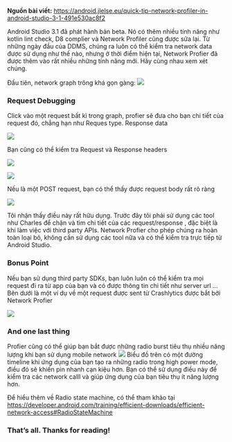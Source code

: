 **Nguồn bài viết:** https://android.jlelse.eu/quick-tip-network-profiler-in-android-studio-3-1-491e530ac8f2

Android Studio 3.1 đã phát hành bản beta. Nó có thêm nhiều tính năng như kotlin lint check, D8 complier và Network Profiler cũng được sửa lại.
Từ những ngày đầu của DDMS, chúng ra luôn có thể kiểm tra network data được sử dụng như thế nào, nhưng ở thời điểm hiện tại, Network Profier đã được thêm vào rất nhiều những tính năng mới. Hãy cùng nhau xem xét chúng.

Đầu tiên, network graph trông khá gọn gàng: 
![](https://images.viblo.asia/9b6c81fc-9a90-4297-8f4d-090747a4be81.png)

### Request Debugging

Click vào một request bất kì trong graph, profier sẽ đưa cho bạn chi tiết của request đó, chẳng hạn như Reques type. Response data

![](https://images.viblo.asia/70b1fc8a-6a9d-4d90-b815-72e41ff14244.png)

Bạn cũng có thể kiểm tra Request và Response headers

![](https://images.viblo.asia/b6eda7ed-48ee-4a0c-a640-7b1695f5c185.png)

![](https://images.viblo.asia/fbb4e162-42bf-42dd-9b41-f109f881ce7d.png)

Nếu là một POST request, bạn có thể thấy được request body rất rõ ràng 

![](https://images.viblo.asia/64539925-9be6-4a8b-922f-4c0bb3d7f26d.png)

Tôi nhận thấy điều này rất hữu dụng. Trước đây tôi phải sử dụng các tool như Charles để chặn và tìm chi tiết của các request/response , đặc biệt là khi làm việc với third party APIs. Network Profier cho phép chúng ra hoàn toàn loại bỏ, không cần sử dụng các tool nữa và có thể kiểm tra trực tiếp từ Android Studio.

### Bonus Point 
Nếu bạn sử dụng third party SDKs, bạn luôn luôn có thể kiểm tra mọi request đi ra từ app của bạn và có được thông tin chi tiết như server url ... Bên dưới là một ví dụ về một request được sent từ Crashlytics được bắt bởi Network Profier

![](https://images.viblo.asia/2be6ea1b-18b0-40f9-a548-e8669e45ec33.png)
### And one last thing
Profier cũng có thể giúp bạn bắt được những radio burst tiêu thụ nhiều năng lượng khi bạn sử dụng mobile network
![](https://images.viblo.asia/d7cfab20-d79d-47d3-86a3-9729bdd2677f.png)
Biểu đồ trên có một đường timeline khi ứng dụng của bạn tạo ra những radio trong high power mode, điều đó sẽ khiến pin nhanh cạn kiệu hơn. Bạn có thể sử dụng điều này để kiểm tra các network calll và giúp ứng dụng của bạn tiêu thụ ít năng lượng hơn.

Để hiểu thêm về Radio state machine, có thể tham khảo tại https://developer.android.com/training/efficient-downloads/efficient-network-access#RadioStateMachine
### That’s all. Thanks for reading!